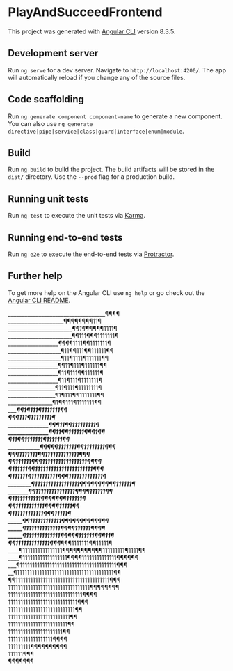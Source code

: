 # PlayAndSucceedFrontend

This project was generated with [Angular CLI](https://github.com/angular/angular-cli) version 8.3.5.

## Development server

Run `ng serve` for a dev server. Navigate to `http://localhost:4200/`. The app will automatically reload if you change any of the source files.

## Code scaffolding

Run `ng generate component component-name` to generate a new component. You can also use `ng generate directive|pipe|service|class|guard|interface|enum|module`.

## Build

Run `ng build` to build the project. The build artifacts will be stored in the `dist/` directory. Use the `--prod` flag for a production build.

## Running unit tests

Run `ng test` to execute the unit tests via [Karma](https://karma-runner.github.io).

## Running end-to-end tests

Run `ng e2e` to execute the end-to-end tests via [Protractor](http://www.protractortest.org/).

## Further help

To get more help on the Angular CLI use `ng help` or go check out the [Angular CLI README](https://github.com/angular/angular-cli/blob/master/README.md).

___________________________________¶¶¶¶          
________________________¶¶¶¶____¶¶¶¶11¶             
________________________¶¶1¶¶_¶¶¶¶1111¶             
_______________________¶¶111¶¶¶1111111¶             
___________________¶¶¶_¶1111¶¶1111111¶              
___________________¶11¶¶111¶¶111111¶¶               
___________________¶11¶1111¶111111¶¶                
__________________¶¶11¶111¶111111¶¶                 
__________________¶11¶111¶¶111111¶                  
__________________¶11¶111¶1111111¶                  
_________________¶11¶111¶11111111¶                  
_________________¶1¶111¶¶1111111¶¶                  
________________¶1¶¶111¶1111111¶¶                   
_______________¶¶1¶111¶1111111¶¶                    
_______________¶¶¶111¶11111111¶                     
______________¶¶¶11¶¶111111111¶                     
______________¶¶11¶¶111111¶¶¶1¶¶                    
_____________¶11¶¶1111111¶111111¶¶                  
___________¶¶¶¶¶1111111¶¶11111111¶¶¶                
__________¶¶¶1111111¶¶1111111111111¶¶¶              
_________¶¶111111¶¶¶11111111111111111¶¶¶¶           
_________¶111111¶¶1111111111111111111111¶¶¶         
_________¶111111¶1111111111¶¶¶1111111111111¶        
________¶11111111111111111¶¶_¶¶¶¶¶¶¶¶111111¶        
_______¶¶111111111111111¶¶¶________¶111111¶¶        
_______¶11111111111¶¶¶¶¶¶__________¶111111¶         
______¶¶11111111111¶¶_____________¶¶11111¶¶        
______¶111111111111¶______________¶¶11111¶         
_____¶¶111111111111¶________________¶¶¶¶¶¶¶¶¶¶¶¶   
_____¶1111111111111¶________________¶¶¶111111¶¶¶¶  
_____¶1111111111111¶¶_____________¶¶¶111111¶¶¶11¶  
____¶¶1111111111111¶¶¶_________¶¶¶1111111¶¶11111¶  
____¶1111111111111111¶¶¶¶¶¶¶¶¶¶¶111111111¶1111¶¶ 
____¶111111111111111111¶¶¶¶11111111111111¶¶¶¶¶¶  
___¶111111111111111111111111111111111111111¶¶¶   
__¶111111111111111111111111111111111111111¶¶     
¶¶11111111111111111111111111111111111111¶¶¶      
111111111111111111111111111111111¶¶¶¶¶¶¶¶        
111111111111111111111111111111¶¶¶¶               
1111111111111111111111111111¶¶¶                  
111111111111111111111111111¶¶                    
1111111111111111111111111¶¶                      
111111111111111111111111¶¶                       
1111111111111111111111¶¶                         
111111111111111111¶¶¶¶                           
111111111¶¶¶¶¶¶¶¶¶¶                              
111111¶¶¶                                        
¶¶¶¶¶¶¶
